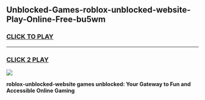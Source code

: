 
## Unblocked-Games-roblox-unblocked-website-Play-Online-Free-bu5wm
<h3>
<a href="https://premium76.site?title=roblox-unblocked-website&ref=26A">CLICK TO PLAY</a></h3>
<hr>

<h3>
<a href="https://premium76.site?title=roblox-unblocked-website&ref=26A">CLICK 2 PLAY</a>
  
</h3>

<a href="https://premium76.site?title=roblox-unblocked-website&ref=26A"><img src="https://clearcache.store/games.png"></a>


**roblox-unblocked-website games unblocked: Your Gateway to Fun and Accessible Online Gaming**
